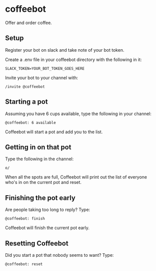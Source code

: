 # coffeebot
Offer and order coffee.

## Setup

Register your bot on slack and take note of your bot token.

Create a .env file in your coffeebot directory with the following in it:

    SLACK_TOKEN=YOUR_BOT_TOKEN_GOES_HERE

Invite your bot to your channel with:

    /invite @coffeebot
    
## Starting a pot

Assuming you have 6 cups available, type the following in your channel:

    @coffeebot: 6 available
    
Coffeebot will start a pot and add you to the list.

## Getting in on that pot

Type the following in the channel:

    o/

When all the spots are full, Coffeebot will print out the list of everyone who's in on the current pot and reset.

## Finishing the pot early

Are people taking too long to reply?  Type:

    @coffeebot: finish

Coffeebot will finish the current pot early.

## Resetting Coffeebot

Did you start a pot that nobody seems to want?  Type:

    @coffeebot: reset
